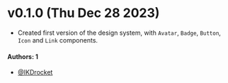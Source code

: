 # v0.1.0 (Thu Dec 28 2023)

- Created first version of the design system, with `Avatar`, `Badge`, `Button`, `Icon` and `Link` components.

#### Authors: 1

- [@IKDrocket](https://github.com/IKDrocket)
